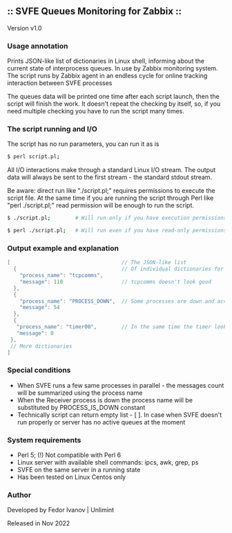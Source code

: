 ## :: SVFE Queues Monitoring for Zabbix ::

Version v1.0

###  Usage annotation

Prints JSON-like list of dictionaries in Linux shell, informing about the current state of interprocess queues. In use by Zabbix monitoring system. The script runs by Zabbix agent in an endless cycle for online tracking interaction between SVFE processes
 
The queues data will be printed one time after each script launch, then the script will finish the work. It doesn't repeat the checking by itself, so, if you need multiple checking you have to run the script many times.

### The script running and I/O

The script has no run parameters, you can run it as is 
```bash
$ perl script.pl;
```

All I/O interactions make through a standard Linux I/O stream. The output data will always be sent to the first stream - the standard stdout stream.

Be aware: direct run like "./script.pl;" requires permissions to execute the script file. At the same time if you are running the script through Perl like "perl ./script.pl;" read permission will be enough to run the script.


```bash
$ ./script.pl;        # Will run only if you have execution permissions
```
```bash
$ perl ./script.pl;   # Will run even if you have read-only permissions
```

### Output example and explanation

```java
[                                    // The JSON-like list 
  {                                  // Of individual dictionaries for each process
    "process_name": "tcpcomms",      
    "message": 110                   // tcpcomms doesn't look good
  },
  {
    "process_name": "PROCESS_DOWN",  // Some processes are down and accumulating the Queues
    "message": 54
  },
  {
   "process_name": "timer00",        // In the same time the timer looks fine
   "message": 0
 },
 // More dictionaries
]
```

### Special conditions
 * When SVFE runs a few same processes in parallel - the messages count will be summarized using the process name
 * When the Receiver process is down the process name will be substituted by PROCESS_IS_DOWN constant
 * Technically script can return empty list - [ ]. In case when SVFE doesn't run properly or server has no active queues at the moment

### System requirements

* Perl 5; (!) Not compatible with Perl 6
* Linux server with available shell commands: ipcs, awk, grep, ps
* SVFE on the same server in a running state
* Has been tested on Linux Centos only 

### Author

Developed by Fedor Ivanov | Unlimint

Released in Nov 2022
